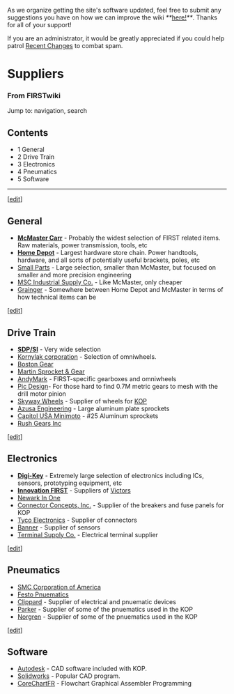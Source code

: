 As we organize getting the site's software updated, feel free to submit any
suggestions you have on how we can improve the wiki
_**_[here!](/index.php/User:Hallry/Suggestions "User:Hallry/Suggestions"
)_**_. Thanks for all of your support!

If you are an administrator, it would be greatly appreciated if you could help
patrol [Recent Changes](/index.php/Special:Recentchanges
"Special:Recentchanges" ) to combat spam.

# Suppliers

### From FIRSTwiki

Jump to: navigation, search

## Contents

  * 1 General
  * 2 Drive Train
  * 3 Electronics
  * 4 Pneumatics
  * 5 Software  
---  
  
[[edit](/index.php?title=Suppliers&action=edit&section=1 "Edit section:
General" )]

## General

  * **[McMaster Carr](http://www.mcmaster.com "http://www.mcmaster.com" )** \- Probably the widest selection of FIRST related items. Raw materials, power transmission, tools, etc 
  * **[Home Depot](http://www.homedepot.com "http://www.homedepot.com" )** \- Largest hardware store chain. Power handtools, hardware, and all sorts of potentially useful brackets, poles, etc 
  * [Small Parts](http://www.smallparts.com "http://www.smallparts.com" ) \- Large selection, smaller than McMaster, but focused on smaller and more precision engineering 
  * [MSC Industrial Supply Co.](http://www1.mscdirect.com/cgi/nnsrhm "http://www1.mscdirect.com/cgi/nnsrhm" ) \- Like McMaster, only cheaper 
  * [Grainger](http://www.grainger.com "http://www.grainger.com" ) \- Somewhere between Home Depot and McMaster in terms of how technical items can be 

[[edit](/index.php?title=Suppliers&action=edit&section=2 "Edit section: Drive
Train" )]

## Drive Train

  * **[SDP/SI](http://www.sdp-si.com/ "http://www.sdp-si.com/" )** \- Very wide selection 
  * [Kornylak corporation](http://www.omniwheel.com "http://www.omniwheel.com" ) \- Selection of omniwheels. 
  * [Boston Gear](http://www.bostongear.com "http://www.bostongear.com" )
  * [Martin Sprocket &amp; Gear](http://www.martinsprocket.com/ "http://www.martinsprocket.com/" )
  * [AndyMark](http://www.andymark.biz/ "http://www.andymark.biz/" ) \- FIRST-specific gearboxes and omniwheels 
  * [Pic Design](http://www.pic-design.com/ "http://www.pic-design.com/" )\- For those hard to find 0.7M metric gears to mesh with the drill motor pinion 
  * [Skyway Wheels](http://www.skywaywheels.com/ "http://www.skywaywheels.com/" ) \- Supplier of wheels for [KOP](/index.php/Kit_of_parts "Kit of parts" )
  * [Azusa Engineering](http://www.azusaeng.com/ "http://www.azusaeng.com/" ) \- Large aluminum plate sprockets 
  * [Capitol USA Minimoto](http://www.dcminimoto.com/pinionsandsprockets.htm "http://www.dcminimoto.com/pinionsandsprockets.htm" ) \- #25 Aluminum sprockets 
  * [Rush Gears Inc](http://www.rushgears.com/ "http://www.rushgears.com/" )

[[edit](/index.php?title=Suppliers&action=edit&section=3 "Edit section:
Electronics" )]

## Electronics

  * **[Digi-Key](http://www.digikey.com "http://www.digikey.com" )** \- Extremely large selection of electronics including ICs, sensors, prototyping equipment, etc 
  * **[Innovation FIRST](http://www.innovationfirst.com "http://www.innovationfirst.com" )** \- Suppliers of [Victors](/index.php/Victor "Victor" )
  * [Newark In One](http://www.newarkinone.com "http://www.newarkinone.com" )
  * [Connector Concepts, Inc.](http://www.connectorconcepts.com/ "http://www.connectorconcepts.com/" ) \- Supplier of the breakers and fuse panels for KOP 
  * [Tyco Electronics](http://www.tycoelectronics.com/ "http://www.tycoelectronics.com/" ) \- Supplier of connectors 
  * [Banner](http://www.bannerengineering.com/ "http://www.bannerengineering.com/" ) \- Supplier of sensors 
  * [Terminal Supply Co.](http://www.terminalsupplyco.com/ "http://www.terminalsupplyco.com/" ) \- Electrical terminal supplier 

[[edit](/index.php?title=Suppliers&action=edit&section=4 "Edit section:
Pneumatics" )]

## Pneumatics

  * [SMC Corporation of America](http://www.smcusa.com/default.asp "http://www.smcusa.com/default.asp" )
  * [Festo Pnuematics](http://www.festo.com/INetDomino/coorp_sites/en/index.htm "http://www.festo.com/INetDomino/coorp_sites/en/index.htm" )
  * [Clippard](http://www.clippard.com/ "http://www.clippard.com/" ) \- Supplier of electrical and pnuematic devices 
  * [Parker](http://www.parker.com/ "http://www.parker.com/" ) \- Supplier of some of the pnuematics used in the KOP 
  * [Norgren](http://www.norgren.com/ "http://www.norgren.com/" ) \- Supplier of some of the pnuematics used in the KOP 

[[edit](/index.php?title=Suppliers&action=edit&section=5 "Edit section:
Software" )]

## Software

  * [Autodesk](http://usa.autodesk.com/adsk/servlet/index?siteID=123112&id=331041 "http://usa.autodesk.com/adsk/servlet/index?siteID=123112&id=331041" ) \- CAD software included with KOP. 
  * [Solidworks](http://www.solidworks.com/ "http://www.solidworks.com/" ) \- Popular CAD program. 
  * [CoreChartFR](http://www.elabtronics.com/CoreChartFR.htm "http://www.elabtronics.com/CoreChartFR.htm" ) \- Flowchart Graphical Assembler Programming 

